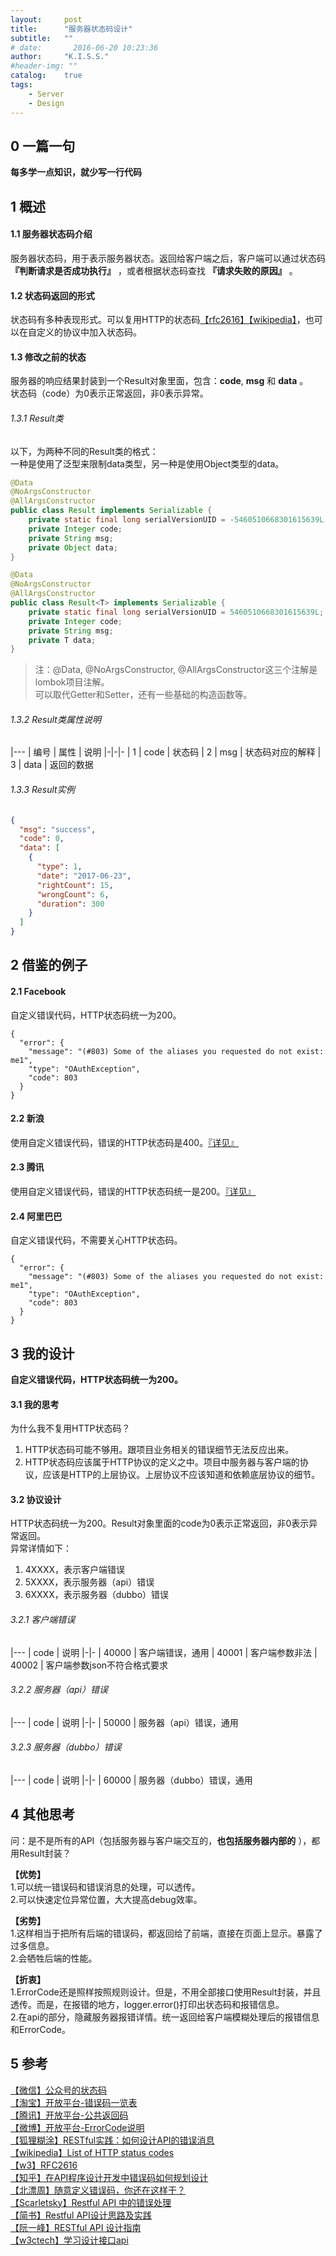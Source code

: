 ```yaml
---
layout:     post
title:      "服务器状态码设计"
subtitle:   ""
# date:       2016-06-20 10:23:36
author:     "K.I.S.S."
#header-img: ""
catalog:    true
tags:
    - Server
    - Design
---
```


## 0 一篇一句

**每多学一点知识，就少写一行代码**

## 1 概述

#### 1.1 服务器状态码介绍

服务器状态码，用于表示服务器状态。返回给客户端之后，客户端可以通过状态码 **『判断请求是否成功执行』** ，或者根据状态码查找 **『请求失败的原因』** 。

#### 1.2 状态码返回的形式

状态码有多种表现形式。可以复用HTTP的状态码[【rfc2616】](https://www.w3.org/Protocols/rfc2616/rfc2616-sec10.html)[【wikipedia】](https://en.wikipedia.org/wiki/List_of_HTTP_status_codes)，也可以在自定义的协议中加入状态码。

#### 1.3 修改之前的状态

服务器的响应结果封装到一个Result对象里面，包含：**code**, **msg** 和 **data**  。    
状态码（code）为0表示正常返回，非0表示异常。

###### 1.3.1 Result类

以下，为两种不同的Result类的格式：    
一种是使用了泛型来限制data类型，另一种是使用Object类型的data。    
```java
@Data
@NoArgsConstructor
@AllArgsConstructor
public class Result implements Serializable {
    private static final long serialVersionUID = -5460510668301615639L;
    private Integer code;
    private String msg;
    private Object data;
}

@Data
@NoArgsConstructor
@AllArgsConstructor
public class Result<T> implements Serializable {
    private static final long serialVersionUID = 5460510668301615639L;
    private Integer code;
    private String msg;
    private T data;
}
```

> 注：@Data, @NoArgsConstructor, @AllArgsConstructor这三个注解是lombok项目注解。    
> 可以取代Getter和Setter，还有一些基础的构造函数等。

###### 1.3.2 Result类属性说明

|---
| 编号 | 属性 | 说明
|-|-|-
| 1 | code | 状态码
| 2 | msg | 状态码对应的解释
| 3 | data | 返回的数据

###### 1.3.3 Result实例

```json
{
  "msg": "success",
  "code": 0,
  "data": [
    {
      "type": 1,
      "date": "2017-06-23",
      "rightCount": 15,
      "wrongCount": 6,
      "duration": 300
    }
  ]
}
```

## 2 借鉴的例子

#### 2.1 Facebook

自定义错误代码，HTTP状态码统一为200。
```
{
  "error": {
    "message": "(#803) Some of the aliases you requested do not exist: me1",
    "type": "OAuthException",
    "code": 803
  }
}
```

#### 2.2 新浪

使用自定义错误代码，错误的HTTP状态码是400。[『详见』](http://open.weibo.com/wiki/Error_code)

#### 2.3 腾讯
使用自定义错误代码，错误的HTTP状态码统一是200。[『详见』](http://wiki.open.qq.com/wiki/%E5%85%AC%E5%85%B1%E8%BF%94%E5%9B%9E%E7%A0%81%E8%AF%B4%E6%98%8E)

#### 2.4 阿里巴巴

自定义错误代码，不需要关心HTTP状态码。
```
{
  "error": {
    "message": "(#803) Some of the aliases you requested do not exist: me1",
    "type": "OAuthException",
    "code": 803
  }
}
```

## 3 我的设计

**自定义错误代码，HTTP状态码统一为200。**

#### 3.1 我的思考

为什么我不复用HTTP状态码？
1. HTTP状态码可能不够用。跟项目业务相关的错误细节无法反应出来。
2. HTTP状态码应该属于HTTP协议的定义之中。项目中服务器与客户端的协议，应该是HTTP的上层协议。上层协议不应该知道和依赖底层协议的细节。

#### 3.2 协议设计

HTTP状态码统一为200。Result对象里面的code为0表示正常返回，非0表示异常返回。    
异常详情如下：
1. 4XXXX，表示客户端错误
2. 5XXXX，表示服务器（api）错误
3. 6XXXX，表示服务器（dubbo）错误

###### 3.2.1 客户端错误

|---
| code | 说明
|-|-
| 40000 | 客户端错误，通用
| 40001 | 客户端参数非法
| 40002 | 客户端参数json不符合格式要求

###### 3.2.2 服务器（api）错误

|---
| code | 说明
|-|-
| 50000 | 服务器（api）错误，通用

###### 3.2.3 服务器（dubbo）错误

|---
| code | 说明
|-|-
| 60000 | 服务器（dubbo）错误，通用

## 4 其他思考

问：是不是所有的API（包括服务器与客户端交互的，**也包括服务器内部的** ），都用Result<T>封装？

**【优势】**    
1.可以统一错误码和错误消息的处理，可以透传。    
2.可以快速定位异常位置，大大提高debug效率。

**【劣势】**    
1.这样相当于把所有后端的错误码，都返回给了前端，直接在页面上显示。暴露了过多信息。    
2.会牺牲后端的性能。

**【折衷】**    
1.ErrorCode还是照样按照规则设计。但是，不用全部接口使用Result封装，并且透传。而是，在报错的地方，logger.error()打印出状态码和报错信息。    
2.在api的部分，隐藏服务器报错详情。统一返回给客户端模糊处理后的报错信息和ErrorCode。

## 5 参考
[【微信】公众号的状态码](https://mp.weixin.qq.com/wiki?t=resource/res_main&id=mp1433747234)    
[【淘宝】开放平台-错误码一览表](https://open.taobao.com/doc2/detail.htm?articleId=114&docType=1&treeId=null)    
[【腾讯】开放平台-公共返回码](http://wiki.open.qq.com/wiki/%E5%85%AC%E5%85%B1%E8%BF%94%E5%9B%9E%E7%A0%81%E8%AF%B4%E6%98%8E)    
[【微博】开放平台-ErrorCode说明](http://open.weibo.com/wiki/Error_code)    
[【狐狸糊涂】RESTful实践：如何设计API的错误消息](https://my.oschina.net/foxty/blog/382344)    
[【wikipedia】List of HTTP status codes](https://en.wikipedia.org/wiki/List_of_HTTP_status_codes)    
[【w3】RFC2616](https://www.w3.org/Protocols/rfc2616/rfc2616-sec10.html)    
[【知乎】在API程序设计开发中错误码如何规划设计](https://www.zhihu.com/question/24091286)    
[【北漂周】随意定义错误码，你还在这样干？](http://blog.csdn.net/yzzst/article/details/54799971)    
[【Scarletsky】Restful API 中的错误处理](https://scarletsky.github.io/2016/11/30/error-handling-in-restful-api/)    
[【简书】Restful API设计思路及实践](http://www.jianshu.com/p/265397f812d4)    
[【阮一峰】RESTful API 设计指南](http://www.ruanyifeng.com/blog/2014/05/restful_api.html)    
[【w3ctech】学习设计接口api](https://www.w3ctech.com/topic/1348)
